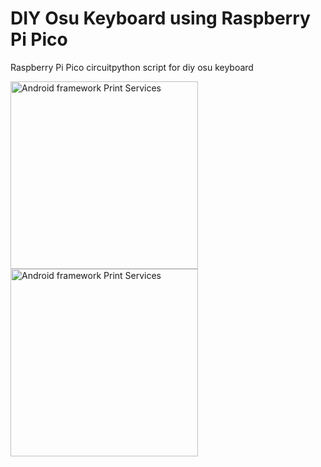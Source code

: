 # DIY Osu Keyboard using Raspberry Pi Pico

Raspberry Pi Pico circuitpython script for diy osu keyboard

<img alt="Android framework Print Services" src="https://user-images.githubusercontent.com/62429947/116680087-dae15880-a9dd-11eb-88ad-9223fbf3319a.png" width="300" /> <img alt="Android framework Print Services" src="https://user-images.githubusercontent.com/62429947/116680305-14b25f00-a9de-11eb-8e33-14010e126844.jpeg" width="300" />

